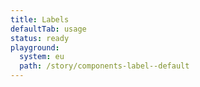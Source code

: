 ```yaml
---
title: Labels
defaultTab: usage
status: ready
playground:
  system: eu
  path: /story/components-label--default
---
```

